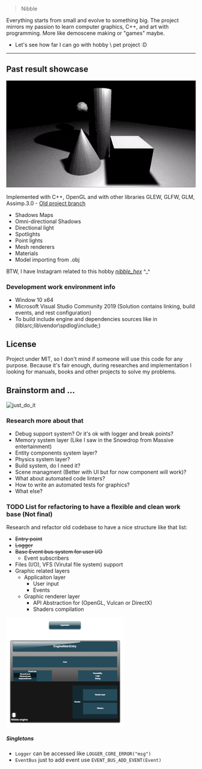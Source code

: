> Nibble

Everything starts from small and evolve to something big.
The project mirrors my passion to learn computer graphics, C++, and art with programming. More like demoscene making or "games" maybe.

* Let's see how far I can go with hobby \ pet project :D
---

## Past result showcase
![OpenGL](Extras/CurrentRender.gif)

Implemented with C++, OpenGL and with other libraries GLEW, GLFW, GLM, Assimp.3.0 - [Old project branch](https://github.com/LinMAD/Nibble/tree/old_master)
- Shadows Maps
- Omni-directional Shadows
- Directional light
- Spotlights
- Point lights
- Mesh renderers
- Materials
- Model importing from .obj

BTW, I have Instagram related to this hobby *[nibble_hex](https://www.instagram.com/nibble_hex/)* ^_^

### Development work environment info
* Window 10 x64
* Microsoft Visual Studio Community 2019 (Solution contains linking, build events, and rest configuration)
* To build include engine and dependencies sources like in (lib\src;lib\vendor\spdlog\include;)

## License
Project under MIT, so I don't mind if someone will use this code for any purpose. 
Because it's fair enough, during researches and implementation I looking for manuals, books and other projects to solve my problems.

## Brainstorm and ...
![just_do_it](https://i.pinimg.com/originals/ab/28/a3/ab28a35ba61c3310ed6341b09dbbafab.jpg)

### Research more about that
- Debug support system? Or it's ok with logger and break points?
- Memory system layer (Like I saw in the Snowdrop from Massive entertainment)
- Entity components system layer?
- Physics system layer?
- Build system, do I need it?
- Scene managment (Better with UI but for now component will work)?
- What about automated code linters?
- How to write an automated tests for graphics?
- What else?

### TODO List for refactoring to have a flexible and clean work base (Not final)
Research and refactor old codebase to have a nice structure like that list:
- ~~Entry point~~
- ~~Logger~~
- ~~Base Event bus system for user I/O~~
	- Event subscribers
- Files (I/O), VFS (Virutal file system) support
- Graphic related layers
	- Applicaiton layer
		- User input
		- Events
	- Graphic renderer layer
		- API Abstraction for (OpenGL, Vulcan or DirectX)
		- Shaders compilation

![engine_design_v0](Design.png)

##### Singletons
- `Logger` can be accessed like `LOGGER_CORE_ERROR("msg")`
- `EventBus` just to add event use `EVENT_BUS_ADD_EVENT(Event)`
